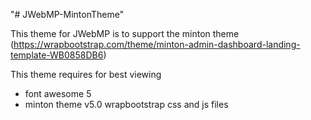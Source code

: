 "# JWebMP-MintonTheme"

This theme for JWebMP is to support the minton
theme (https://wrapbootstrap.com/theme/minton-admin-dashboard-landing-template-WB0858DB6)

This theme requires for best viewing

* font awesome 5
* minton theme v5.0 wrapbootstrap css and js files